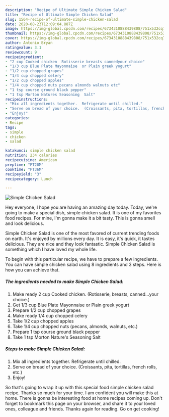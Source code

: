 ```yaml
---
description: "Recipe of Ultimate Simple Chicken Salad"
title: "Recipe of Ultimate Simple Chicken Salad"
slug: 1564-recipe-of-ultimate-simple-chicken-salad
date: 2020-08-23T12:09:04.887Z
image: https://img-global.cpcdn.com/recipes/6734310888439808/751x532cq70/simple-chicken-salad-recipe-main-photo.jpg
thumbnail: https://img-global.cpcdn.com/recipes/6734310888439808/751x532cq70/simple-chicken-salad-recipe-main-photo.jpg
cover: https://img-global.cpcdn.com/recipes/6734310888439808/751x532cq70/simple-chicken-salad-recipe-main-photo.jpg
author: Antonio Bryan
ratingvalue: 3.1
reviewcount: 9
recipeingredient:
- "2 cup Cooked chicken  Rotisserie breasts cannedyour choice"
- "1/3 cup Blue Plate Mayonnaise  or Plain greek yogurt"
- "1/2 cup chopped grapes"
- "1/4 cup chopped celery"
- "1/2 cup chopped apples"
- "1/4 cup chopped nuts pecans almonds walnuts etc"
- "1 tsp course ground black pepper"
- "1 tsp Morton Natures Seasoning  Salt"
recipeinstructions:
- "Mix all ingredients together.  Refrigerate until chilled."
- "Serve on bread of your choice.  (Croissants, pita, tortillas, french rolls, etc.)"
- "Enjoy!"
categories:
- Recipe
tags:
- simple
- chicken
- salad

katakunci: simple chicken salad 
nutrition: 234 calories
recipecuisine: American
preptime: "PT20M"
cooktime: "PT36M"
recipeyield: "3"
recipecategory: Lunch

---
```



![Simple Chicken Salad](https://img-global.cpcdn.com/recipes/6734310888439808/751x532cq70/simple-chicken-salad-recipe-main-photo.jpg)

Hey everyone, I hope you are having an amazing day today. Today, we're going to make a special dish, simple chicken salad. It is one of my favorites food recipes. For mine, I'm gonna make it a bit tasty. This is gonna smell and look delicious.



Simple Chicken Salad is one of the most favored of current trending foods on earth. It's enjoyed by millions every day. It is easy, it's quick, it tastes delicious. They are nice and they look fantastic. Simple Chicken Salad is something which I have loved my whole life.


To begin with this particular recipe, we have to prepare a few ingredients. You can have simple chicken salad using 8 ingredients and 3 steps. Here is how you can achieve that.

<!--inarticleads1-->

##### The ingredients needed to make Simple Chicken Salad:

1. Make ready 2 cup Cooked chicken.  (Rotisserie, breasts, canned...your choice.)
1. Get 1/3 cup Blue Plate Mayonnaise  or Plain greek yogurt
1. Prepare 1/2 cup chopped grapes
1. Make ready 1/4 cup chopped celery
1. Take 1/2 cup chopped apples
1. Take 1/4 cup chopped nuts (pecans, almonds, walnuts, etc.)
1. Prepare 1 tsp course ground black pepper
1. Take 1 tsp Morton Nature&#39;s Seasoning  Salt




<!--inarticleads2-->

##### Steps to make Simple Chicken Salad:

1. Mix all ingredients together.  Refrigerate until chilled.
1. Serve on bread of your choice.  (Croissants, pita, tortillas, french rolls, etc.)
1. Enjoy!




So that's going to wrap it up with this special food simple chicken salad recipe. Thanks so much for your time. I am confident you will make this at home. There is gonna be interesting food at home recipes coming up. Don't forget to bookmark this page on your browser, and share it to your loved ones, colleague and friends. Thanks again for reading. Go on get cooking!
